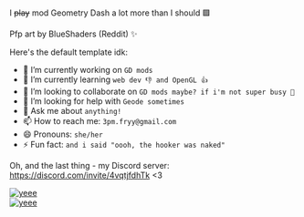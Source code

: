 I ~~play~~ mod Geometry Dash a lot more than I should 🟪

Pfp art by BlueShaders (Reddit) ✨

Here's the default template idk:
- 🔭 I’m currently working on `GD mods`
- 🌱 I’m currently learning `web dev 👎 and OpenGL 👍`
- 👯 I’m looking to collaborate on `GD mods maybe? if i'm not super busy 🙏`
- 🤔 I’m looking for help with `Geode sometimes`
- 💬 Ask me about `anything!`
- 📫 How to reach me: `3pm.fryy@gmail.com`
- 😄 Pronouns: `she/her`
- ⚡ Fun fact: `and i said "oooh, the hooker was naked"`

Oh, and the last thing - my Discord server: https://discord.com/invite/4vqtjfdhTk <3

[![yeee](https://github-readme-stats-rose-eta-86.vercel.app/api/top-langs/?username=Fryy55&theme=midnight-purple&layout=compact)](https://github.com/anuraghazra/github-readme-stats)\
[![yeee](https://github-readme-stats.vercel.app/api?username=Fryy55&count_private=true&theme=midnight-purple&hide=contribs&line_height=15)](https://github.com/anuraghazra/github-readme-stats)

